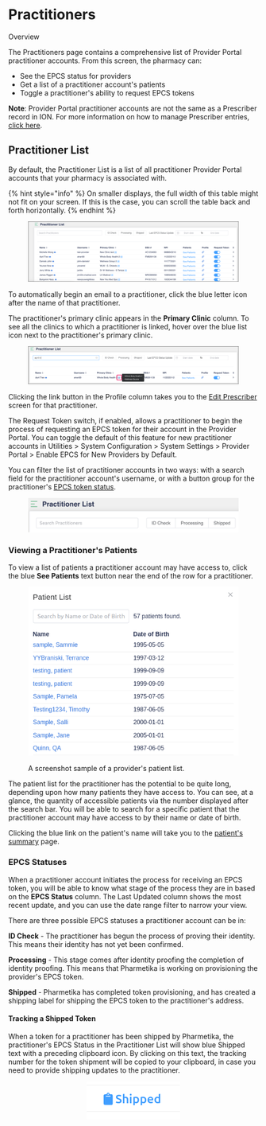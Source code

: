 # Practitioners

Overview

The Practitioners page contains a comprehensive list of Provider Portal practitioner accounts. From this screen, the pharmacy can:&#x20;

* See the EPCS status for providers
* Get a list of a practitioner account's patients
* Toggle a practitioner's ability to request EPCS tokens

**Note**: Provider Portal practitioner accounts are not the same as a Prescriber record in ION. For more information on how to manage Prescriber entries, [click here](../maintenance/prescribers/).

## Practitioner List

By default, the Practitioner List is a list of all practitioner Provider Portal accounts that your pharmacy is associated with.

{% hint style="info" %}
On smaller displays, the full width of this table might not fit on your screen. If this is the case, you can scroll the table back and forth horizontally.
{% endhint %}

<figure><img src="../.gitbook/assets/Practitioner List.png" alt=""><figcaption></figcaption></figure>

To automatically begin an email to a practitioner, click the blue letter icon after the name of that practitioner.

The practitioner's primary clinic appears in the **Primary Clinic** column. To see all the clinics to which a practitioner is linked, hover over the blue list icon next to the practitioner's primary clinic.

<figure><img src="../.gitbook/assets/see all clinics for practitioners.png" alt=""><figcaption></figcaption></figure>

Clicking the link button in the Profile column takes you to the [Edit Prescriber](../maintenance/prescribers/) screen for that practitioner.

The Request Token switch, if enabled, allows a practitioner to begin the process of requesting an EPCS token for their account in the Provider Portal. You can toggle the default of this feature for new practitioner accounts in Utilities > System Configuration > System Settings > Provider Portal > Enable EPCS for New Providers by Default.

You can filter the list of practitioner accounts in two ways: with a search field for the practitioner account's username, or with a button group for the practitioner's [EPCS token status](practitioners.md#epcs-statuses).

<figure><img src="../.gitbook/assets/image (236).png" alt=""><figcaption></figcaption></figure>

### Viewing a Practitioner's Patients

To view a list of patients a practitioner account may have access to, click the blue **See Patients** text button near the end of the row for a practitioner.

<figure><img src="../.gitbook/assets/image (229).png" alt=""><figcaption><p>A screenshot sample of a provider's patient list.</p></figcaption></figure>

The patient list for the practitioner has the potential to be quite long, depending upon how many patients they have access to. You can see, at a glance, the quantity of accessible patients via the number displayed after the search bar. You will be able to search for a specific patient that the practitioner account may have access to by their name or date of birth.

Clicking the blue link on the patient's name will take you to the [patient's summary](../patient/ion-sms-functionality/patient-profile.md) page.

### EPCS Statuses

When a practitioner account initiates the process for receiving an EPCS token, you will be able to know what stage of the process they are in based on the **EPCS Status** column. The Last Updated column shows the most recent update, and you can use the date range filter to narrow your view.

There are three possible EPCS statuses a practitioner account can be in:

**ID Check** - The practitioner has begun the process of proving their identity. This means their identity has not yet been confirmed.

**Processing** - This stage comes after identity proofing the completion of identity proofing. This means that Pharmetika is working on provisioning the provider's EPCS token.

**Shipped** - Pharmetika has completed token provisioning, and has created a shipping label for shipping the EPCS token to the practitioner's address.

#### Tracking a Shipped Token

When a token for a practitioner has been shipped by Pharmetika, the practitioner's EPCS Status in the Practitioner List will show blue Shipped text with a preceding clipboard icon. By clicking on this text, the tracking number for the token shipment will be copied to your clipboard, in case you need to provide shipping updates to the practitioner.

<div align="center"><figure><img src="../.gitbook/assets/image (214).png" alt=""><figcaption></figcaption></figure></div>
